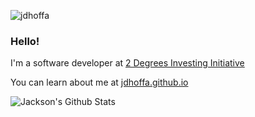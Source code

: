 <p align="left"> <img src="https://komarev.com/ghpvc/?username=jdhoffa" alt="jdhoffa" /> </p>  
  
### Hello!

I'm a software developer at [2 Degrees Investing Initiative](https://2degreesinvesting.org)

You can learn about me at [jdhoffa.github.io](https://jdhoffa.github.io)
  
![Jackson's Github Stats](https://github-readme-stats.vercel.app/api?username=jdhoffa&count_private=true&show_icons=true&theme=solarized)
